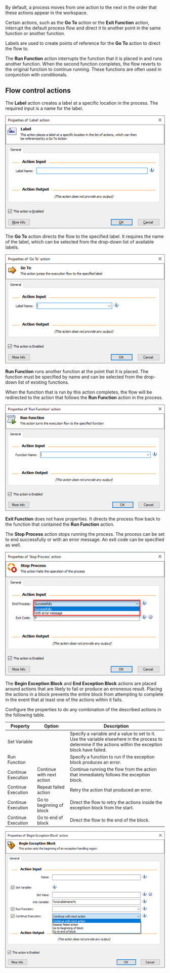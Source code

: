 By default, a process moves from one action to the next in the order that these actions appear in the workspace.

Certain actions, such as the **Go To** action or the **Exit Function** action, interrupt the default process flow and direct it to another point in the same function or another function.

Labels are used to create points of reference for the **Go To** action to direct the flow to.

The **Run Function** action interrupts the function that it is placed in and runs another function. When the second function completes, the flow reverts to the original function to continue running. These functions are often used in conjunction with conditionals.

## Flow control actions

The **Label** action creates a label at a specific location in the process. The required input is a name for the label.

![Screenshot of the Properties of 'Label' action dialog.](..\media\label-action-properties.png)

The **Go To** action directs the flow to the specified label. It requires the name of the label, which can be selected from the drop-down list of available labels.

![Screenshot of the Properties of 'Go To' action dialog.](..\media\go-to-action-properties.png)

**Run Function** runs another function at the point that it is placed. The function must be specified by name and can be selected from the drop-down list of existing functions.

When the function that is run by this action completes, the flow will be redirected to the action that follows the **Run Function** action in the process.

![Screenshot of the Properties of 'Run Function' action dialog.](..\media\run-function-action-properties.png)

**Exit Function** does not have properties. It directs the process flow back to the function that contained the **Run Function** action.

The **Stop Process** action stops running the process. The process can be set to end successfully or with an error message. An exit code can be specified as well.

![Screenshot of the Properties of 'Stop Process' action dialog.](..\media\stop-process-action-properties.png)

The **Begin Exception Block** and **End Exception Block** actions are placed around actions that are likely to fail or produce an erroneous result. Placing the actions in a block prevents the entire block from attempting to complete in the event that at least one of the actions within it fails.

Configure the properties to do any combination of the described actions in the following table.

|Property            |Option                   |Description     |
|--------------------|---------------------------|--------------|
|Set Variable        |                           |Specify a variable and a value to set to it. Use the variable elsewhere in the process to determine if the actions within the exception block have failed. |
|Run Function        |                           |Specify a function to run if the exception block produces an error.   |
|Continue Execution  |Continue with next action  |Continue running the flow from the action that immediately follows the exception block. |
|Continue Execution  |Repeat failed action       |Retry the action that produced an error. |
|Continue Execution  |Go to beginning of block   |Direct the flow to retry the actions inside the exception block from the start. |
|Continue Execution  |Go to end of block         |Direct the flow to the end of the block. |

![Screenshot of the Properties of 'Begin Exception Block' action dialog.](..\media\begin-exception-block-action-properties.png)
